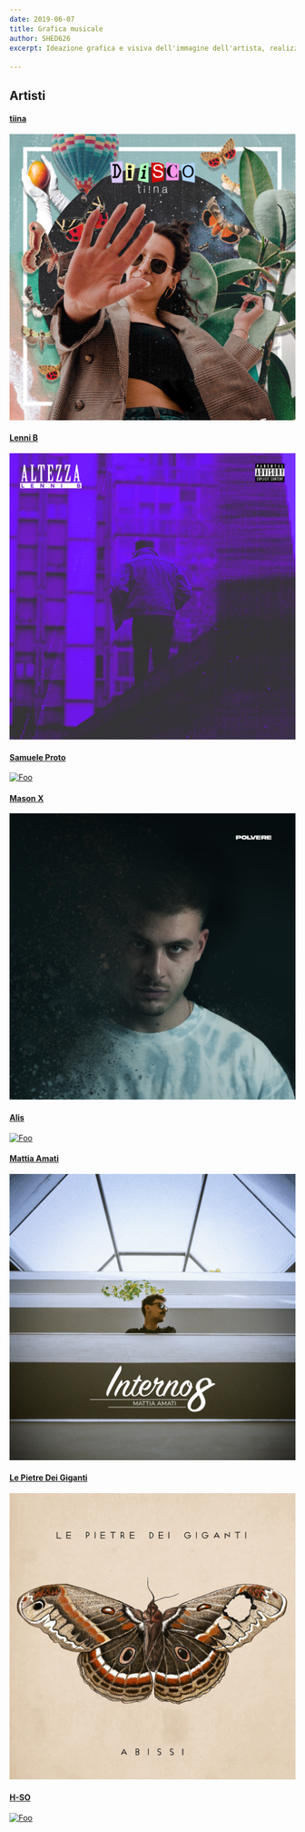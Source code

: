 ```yaml
---
date: 2019-06-07
title: Grafica musicale
author: SHED626
excerpt: Ideazione grafica e visiva dell'immagine dell'artista, realizzazione di cover arts, spotify canvas e social media contents.

--- 
```

## Artisti 

#### [tiina](https://www.shed626graphics.com/projects/tiina/)

<a href="https://www.shed626graphics.com/projects/tiina/" rel="some text">![Foo](/uploads/diisco.jpg)</a>

#### [Lenni B](https://www.shed626graphics.com/projects/lenni-b/)

<a href="https://www.shed626graphics.com/projects/lenni-b/" rel="some text">![Foo](/uploads/altezza.jpg)</a>


#### [Samuele Proto](https://www.shed626graphics.com/projects/samuele-proto/)

<a href="https://www.shed626graphics.com/projects/samuele-proto/" rel="some text">![Foo](/uploads/universe.jpg)</a>

#### [Mason X](https://www.shed626graphics.com/projects/mason/)

<a href="https://www.shed626graphics.com/projects/mason/" rel="some text">![Foo](/uploads/polvere-art.jpg)</a>

#### [Alis](https://www.shed626graphics.com/projects/alis/)

<a href="https://www.shed626graphics.com/projects/alis/" rel="some text">![Foo](/uploads/alis-melatonina.jpg)</a>

#### [Mattia Amati](https://www.shed626graphics.com/projects/mattia-amati/) 

<a href="https://www.shed626graphics.com/projects/mattia-amati/" rel="some text">![Foo](/uploads/interno8.jpg)</a>

#### [Le Pietre Dei Giganti](https://www.shed626graphics.com/projects/pietre/)

<a href="https://www.shed626graphics.com/projects/pietre/" rel="some text">![Foo](/uploads/abissi-lpdg.jpg)</a>

#### [H-SO](https://www.shed626graphics.com/projects/h-so/)

<a href="https://www.shed626graphics.com/projects/h-so/" rel="some text">![Foo](/uploads/hso.jpg)</a>